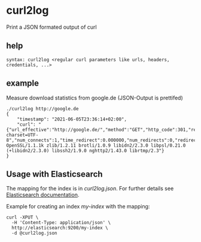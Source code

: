 # curl2log

Print a JSON formated output of curl

## help

```
syntax: curl2log <regular curl parameters like urls, headers, credentials, ...>
```

## example

Measure download statistics from google.de (JSON-Output is prettifed)

```
./curl2log http://google.de
{
    "timestamp": "2021-06-05T23:36:14+02:00",
    "curl": "{"url_effective":"http://google.de/","method":"GET","http_code":301,"response_code":301,"num_headers":9,"http_connect":0,"time_total":0.071452,"time_namelookup":0.001736,"time_connect":0.030073,"time_appconnect":0.000000,"time_pretransfer":0.030156,"time_starttransfer":0.071283,"size_header":308,"size_request":73,"size_download":218,"size_upload":0,"speed_download":3070,"speed_upload":0,"content_type":"text/html; charset=UTF-8","num_connects":1,"time_redirect":0.000000,"num_redirects":0,"redirect_url":"http://www.google.de/","ssl_verify_result":0,"proxy_ssl_verify_result":0,"filename_effective":"/dev/null","remote_ip":"2a00:1450:400e:80c::2003","remote_port":80,"local_ip":"::1","local_port":55792,"http_version":"1.1","scheme":"HTTP","curl_version":"libcurl/7.74.0 OpenSSL/1.1.1k zlib/1.2.11 brotli/1.0.9 libidn2/2.3.0 libpsl/0.21.0 (+libidn2/2.3.0) libssh2/1.9.0 nghttp2/1.43.0 librtmp/2.3"}
}
```

## Usage with Elasticsearch

The mapping for the index is in _curl2log.json_. For further details see [Elasticsearch documentation](https://www.elastic.co/guide/en/elasticsearch/reference/current/explicit-mapping.html).

Example for creating an index *my-index* with the mapping:
```
curl -XPUT \
  -H 'Content-Type: application/json' \
  http://elasticsearch:9200/my-index \
  -d @curl2log.json
```
